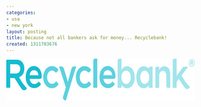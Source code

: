 ```yaml
---
categories:
- usa
- new york
layout: posting
title: Because not all bankers ask for money... Recyclebank!
created: 1311703676
---
```

<p><img alt="Recyclebank©" src="/assets/files/u14/5489582969_bf8225e593_z.jpg" style="width: 640px; height: 112px; "></p>
